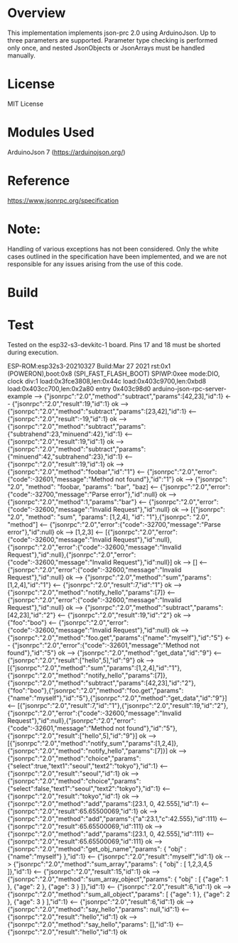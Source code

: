 # Overview
This implementation implements json-prc 2.0 using ArduinoJson.
Up to three parameters are supported. Parameter type checking is performed only once, 
and nested JsonObjects or JsonArrays must be handled manually.

# License
MIT License

# Modules Used
ArduinoJson 7 (https://arduinojson.org/)

# Reference
https://www.jsonrpc.org/specification

# Note: 
Handling of various exceptions has not been considered. 
Only the white cases outlined in the specification have been implemented, 
and we are not responsible for any issues arising from the use of this code.

# Build


# Test
Tested on the esp32-s3-devkitc-1 board. Pins 17 and 18 must be shorted during execution.

ESP-ROM:esp32s3-20210327
Build:Mar 27 2021
rst:0x1 (POWERON),boot:0x8 (SPI_FAST_FLASH_BOOT)
SPIWP:0xee
mode:DIO, clock div:1
load:0x3fce3808,len:0x44c
load:0x403c9700,len:0xbd8
load:0x403cc700,len:0x2a80
entry 0x403c98d0
arduino-json-rpc-server-example
--> {"jsonrpc":"2.0","method":"subtract","params":[42,23],"id":1}
<-- {"jsonrpc":"2.0","result":19,"id":1}
ok
--> {"jsonrpc":"2.0","method":"subtract","params":[23,42],"id":1}
<-- {"jsonrpc":"2.0","result":-19,"id":1}
ok
--> {"jsonrpc":"2.0","method":"subtract","params":{"subtrahend":23,"minuend":42},"id":1}
<-- {"jsonrpc":"2.0","result":19,"id":1}
ok
--> {"jsonrpc":"2.0","method":"subtract","params":{"minuend":42,"subtrahend":23},"id":1}
<-- {"jsonrpc":"2.0","result":19,"id":1}
ok
--> {"jsonrpc":"2.0","method":"foobar","id":"1"}
<-- {"jsonrpc":"2.0","error":{"code":-32601,"message":"Method not found"},"id":"1"}
ok
--> {"jsonrpc": "2.0", "method": "foobar, "params": "bar", "baz]
<-- {"jsonrpc":"2.0","error":{"code":-32700,"message":"Parse error"},"id":null}
ok
--> {"jsonrpc":"2.0","method":1,"params":"bar"}
<-- {"jsonrpc":"2.0","error":{"code":-32600,"message":"Invalid Request"},"id":null}
ok
--> [{"jsonrpc": "2.0", "method": "sum", "params": [1,2,4], "id": "1"},{"jsonrpc": "2.0", "method"]
<-- {"jsonrpc":"2.0","error":{"code":-32700,"message":"Parse error"},"id":null}
ok
--> [1,2,3]
<-- [{"jsonrpc":"2.0","error":{"code":-32600,"message":"Invalid Request"},"id":null},{"jsonrpc":"2.0","error":{"code":-32600,"message":"Invalid Request"},"id":null},{"jsonrpc":"2.0","error":{"code":-32600,"message":"Invalid Request"},"id":null}]
ok
--> []
<-- {"jsonrpc":"2.0","error":{"code":-32600,"message":"Invalid Request"},"id":null}
ok
--> {"jsonrpc":"2.0","method":"sum","params":[1,2,4],"id":"1"}
<-- {"jsonrpc":"2.0","result":7,"id":"1"}
ok
--> {"jsonrpc":"2.0","method":"notify_hello","params":[7]}
<-- {"jsonrpc":"2.0","error":{"code":-32600,"message":"Invalid Request"},"id":null}
ok
--> {"jsonrpc":"2.0","method":"subtract","params":[42,23],"id":"2"}
<-- {"jsonrpc":"2.0","result":19,"id":"2"}
ok
--> {"foo":"boo"}
<-- {"jsonrpc":"2.0","error":{"code":-32600,"message":"Invalid Request"},"id":null}
ok
--> {"jsonrpc":"2.0","method":"foo.get","params":{"name":"myself"},"id":"5"}
<-- {"jsonrpc":"2.0","error":{"code":-32601,"message":"Method not found"},"id":"5"}
ok
--> {"jsonrpc":"2.0","method":"get_data","id":"9"}
<-- {"jsonrpc":"2.0","result":["hello",5],"id":"9"}
ok
--> [{"jsonrpc":"2.0","method":"sum","params":[1,2,4],"id":"1"},{"jsonrpc":"2.0","method":"notify_hello","params":[7]},{"jsonrpc":"2.0","method":"subtract","params":[42,23],"id":"2"},{"foo":"boo"},{"jsonrpc":"2.0","method":"foo.get","params":{"name":"myself"},"id":"5"},{"jsonrpc":"2.0","method":"get_data","id":"9"}]
<-- [{"jsonrpc":"2.0","result":7,"id":"1"},{"jsonrpc":"2.0","result":19,"id":"2"},{"jsonrpc":"2.0","error":{"code":-32600,"message":"Invalid Request"},"id":null},{"jsonrpc":"2.0","error":{"code":-32601,"message":"Method not found"},"id":"5"},{"jsonrpc":"2.0","result":["hello",5],"id":"9"}]
ok
--> [{"jsonrpc":"2.0","method":"notify_sum","params":[1,2,4]},{"jsonrpc":"2.0","method":"notify_hello","params":[7]}]
ok
--> {"jsonrpc":"2.0","method":"choice","params":{"select":true,"text1":"seoul","text2":"tokyo"},"id":1}
<-- {"jsonrpc":"2.0","result":"seoul","id":1}
ok
--> {"jsonrpc":"2.0","method":"choice","params":{"select":false,"text1":"seoul","text2":"tokyo"},"id":1}
<-- {"jsonrpc":"2.0","result":"tokyo","id":1}
ok
--> {"jsonrpc":"2.0","method":"add","params":[23.1, 0, 42.555],"id":1}
<-- {"jsonrpc":"2.0","result":65.65500069,"id":1}
ok
--> {"jsonrpc":"2.0","method":"add","params":{"a":23.1,"c":42.555},"id":111}
<-- {"jsonrpc":"2.0","result":65.65500069,"id":111}
ok
--> {"jsonrpc":"2.0","method":"add","params":[23.1, 0, 42.555],"id":111}
<-- {"jsonrpc":"2.0","result":65.65500069,"id":111}
ok
--> {"jsonrpc":"2.0","method":"get_obj_name","params": { "obj" : {"name":"myself"} },"id":1}
<-- {"jsonrpc":"2.0","result":"myself","id":1}
ok
--> {"jsonrpc":"2.0","method":"sum_array","params": { "obj" : [ 1,2,3,4,5 ]},"id":1}
<-- {"jsonrpc":"2.0","result":15,"id":1}
ok
--> {"jsonrpc":"2.0","method":"sum_array_object","params": { "obj" : [ {"age": 1 }, {"age": 2 }, {"age": 3 } ]},"id":1}
<-- {"jsonrpc":"2.0","result":6,"id":1}
ok
--> {"jsonrpc":"2.0","method":"sum_all_object","params": [ {"age": 1 }, {"age": 2 }, {"age": 3 } ],"id":1}
<-- {"jsonrpc":"2.0","result":6,"id":1}
ok
--> {"jsonrpc":"2.0","method":"say_hello","params": null,"id":1}
<-- {"jsonrpc":"2.0","result":"hello","id":1}
ok
--> {"jsonrpc":"2.0","method":"say_hello","params": [],"id":1}
<-- {"jsonrpc":"2.0","result":"hello","id":1}
ok